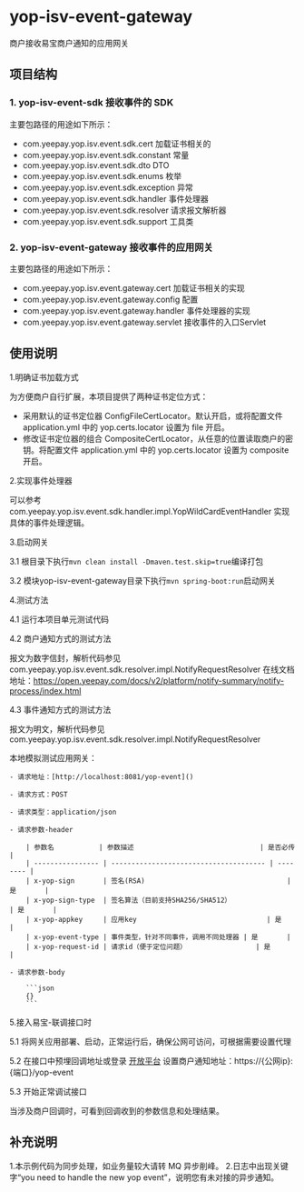 # yop-isv-event-gateway

商户接收易宝商户通知的应用网关

## 项目结构

### 1. yop-isv-event-sdk 接收事件的 SDK

主要包路径的用途如下所示：

* com.yeepay.yop.isv.event.sdk.cert      加载证书相关的
* com.yeepay.yop.isv.event.sdk.constant  常量
* com.yeepay.yop.isv.event.sdk.dto       DTO
* com.yeepay.yop.isv.event.sdk.enums     枚举
* com.yeepay.yop.isv.event.sdk.exception 异常
* com.yeepay.yop.isv.event.sdk.handler   事件处理器
* com.yeepay.yop.isv.event.sdk.resolver  请求报文解析器
* com.yeepay.yop.isv.event.sdk.support   工具类

### 2. yop-isv-event-gateway 接收事件的应用网关

主要包路径的用途如下所示：

* com.yeepay.yop.isv.event.gateway.cert    加载证书相关的实现
* com.yeepay.yop.isv.event.gateway.config  配置
* com.yeepay.yop.isv.event.gateway.handler 事件处理器的实现
* com.yeepay.yop.isv.event.gateway.servlet 接收事件的入口Servlet

## 使用说明

1.明确证书加载方式

为方便商户自行扩展，本项目提供了两种证书定位方式：

* 采用默认的证书定位器 ConfigFileCertLocator。默认开启，或将配置文件 application.yml 中的 yop.certs.locator 设置为 file 开启。
* 修改证书定位器的组合 CompositeCertLocator，从任意的位置读取商户的密钥。将配置文件 application.yml 中的 yop.certs.locator 设置为 composite 开启。

2.实现事件处理器 

可以参考 com.yeepay.yop.isv.event.sdk.handler.impl.YopWildCardEventHandler 实现具体的事件处理逻辑。

3.启动网关

3.1 根目录下执行`mvn clean install -Dmaven.test.skip=true`编译打包

3.2 模块yop-isv-event-gateway目录下执行`mvn spring-boot:run`启动网关

4.测试方法

4.1 运行本项目单元测试代码

4.2 商户通知方式的测试方法

报文为数字信封，解析代码参见 com.yeepay.yop.isv.event.sdk.resolver.impl.NotifyRequestResolver
在线文档地址：https://open.yeepay.com/docs/v2/platform/notify-summary/notify-process/index.html

4.3 事件通知方式的测试方法

报文为明文，解析代码参见 com.yeepay.yop.isv.event.sdk.resolver.impl.NotifyRequestResolver

本地模拟测试应用网关：

    - 请求地址：[http://localhost:8081/yop-event]()

    - 请求方式：POST

    - 请求类型：application/json

    - 请求参数-header

        | 参数名           | 参数描述                               | 是否必传 |
        | ---------------- | -------------------------------------- | -------- |
        | x-yop-sign       | 签名(RSA)                                   | 是       |
        | x-yop-sign-type  | 签名算法（目前支持SHA256/SHA512）                               | 是       |
        | x-yop-appkey     | 应用key                                | 是       |
        | x-yop-event-type | 事件类型，针对不同事件，调用不同处理器 | 是       |
        | x-yop-request-id | 请求id（便于定位问题）                 | 是       |

    - 请求参数-body

        ```json
        {}
        ```

5.接入易宝-联调接口时

5.1 将网关应用部署、启动，正常运行后，确保公网可访问，可根据需要设置代理

5.2 在接口中预埋回调地址或登录 [开放平台](https://open.yeepay.com/) 设置商户通知地址：https://{公网ip}:{端口}/yop-event

5.3 开始正常调试接口

当涉及商户回调时，可看到回调收到的参数信息和处理结果。
    
## 补充说明

1.本示例代码为同步处理，如业务量较大请转 MQ 异步削峰。
2.日志中出现关键字“you need to handle the new yop event”，说明您有未对接的异步通知。
